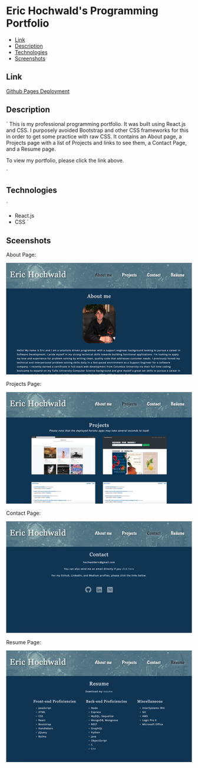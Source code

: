 # Eric Hochwald's Programming Portfolio
* [Link](#link)
* [Description](#description)
* [Technologies](#technologies)
* [Screenshots](#screenshots)

## Link 
[Github Pages Deployment](https://ehochw01.github.io/react-portfolio/)

## Description
`
This is my professional programming portfolio. It was built using React.js and CSS. I purposely avoided Bootstrap and other CSS frameworks for this in order to get some practice with raw CSS. It contains an About page, a Projects page with a list of Projects and links to see them, a Contact Page, and a Resume page.

To view my portfolio, please click the link above. 
 
`

## Technologies
`
- React.js
- CSS
`

## Sceenshots
About Page:

![About Page](./public/screenshots/about-page.png)

Projects Page:

![Projects Page](./public/screenshots/projects-page.png)

Contact Page:

![Contact Page](./public/screenshots/contact-page.png)

Resume Page:

![Resume Page](./public/screenshots/resume-page.png)


